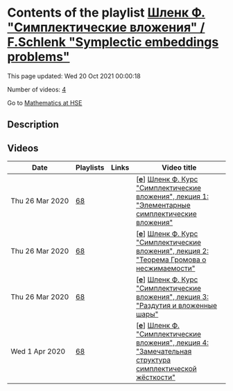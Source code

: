 # Contents of the playlist [Шленк Ф. "Симплектические вложения" / F.Schlenk "Symplectic embeddings problems"](https://www.youtube.com/playlist?list=PLq3E5oubNNoCTWgLcxLZdGJ2UybNUQovg)

This page updated: Wed 20 Oct 2021 00:00:18

Number of videos: [4](#videos)

Go to [Mathematics at HSE](../README.md)

## Description



## Videos

|Date|Playlists|Links|Video title|
|---|---|---|---|
| Thu&nbsp;26&nbsp;Mar&nbsp;2020 | [68](../playlists/68 "Шленк Ф. &#34;Симплектические вложения&#34; / F.Schlenk &#34;Symplectic embeddings problems&#34;") |  | [[**e**](https://studio.youtube.com/video/67RHPKYmRsA/edit "Edit")] [Шленк Ф. Курс &#34;Симплектические вложения&#34;, лекция 1: &#34;Элементарные симплектические вложения&#34;](https://www.youtube.com/watch?v=67RHPKYmRsA&list=PLq3E5oubNNoCTWgLcxLZdGJ2UybNUQovg "Schlenk F. &#34;Symplectic embeddings problems&#34;, lect.1: &#34;Symplectic embeddings by hand&#34;") |
| Thu&nbsp;26&nbsp;Mar&nbsp;2020 | [68](../playlists/68 "Шленк Ф. &#34;Симплектические вложения&#34; / F.Schlenk &#34;Symplectic embeddings problems&#34;") |  | [[**e**](https://studio.youtube.com/video/D6ibeyq4jlQ/edit "Edit")] [Шленк Ф. Курс &#34;Симплектические вложения&#34;, лекция 2: &#34;Теорема Громова о несжимаемости&#34;](https://www.youtube.com/watch?v=D6ibeyq4jlQ&list=PLq3E5oubNNoCTWgLcxLZdGJ2UybNUQovg "Schlenk F. &#34;Symplectic embeddings problems&#34;, lect. 2: &#34;Gromov's non squeezing theorem&#34;") |
| Thu&nbsp;26&nbsp;Mar&nbsp;2020 | [68](../playlists/68 "Шленк Ф. &#34;Симплектические вложения&#34; / F.Schlenk &#34;Symplectic embeddings problems&#34;") |  | [[**e**](https://studio.youtube.com/video/nwQBe6rWPpo/edit "Edit")] [Шленк Ф. Курс &#34;Симплектические вложения&#34;, лекция 3: &#34;Раздутия и вложенные шары&#34;](https://www.youtube.com/watch?v=nwQBe6rWPpo&list=PLq3E5oubNNoCTWgLcxLZdGJ2UybNUQovg "Schlenk F. &#34;Symplectic embeddings problems&#34;, lect. 3: &#34;Blowing up and embedding balls&#34;") |
| Wed&nbsp;1&nbsp;Apr&nbsp;2020 | [68](../playlists/68 "Шленк Ф. &#34;Симплектические вложения&#34; / F.Schlenk &#34;Symplectic embeddings problems&#34;") |  | [[**e**](https://studio.youtube.com/video/Y4PT8y9rgtY/edit "Edit")] [Шленк Ф. &#34;Симплектические вложения&#34;, лекция 4: &#34;Замечательная структура симплектической жёсткости&#34;](https://www.youtube.com/watch?v=Y4PT8y9rgtY&list=PLq3E5oubNNoCTWgLcxLZdGJ2UybNUQovg "Schlenk F. &#34;Symplectic embeddings problems&#34;, lect.4: &#34;The fine structure of symplectic rigidity&#34;") |
